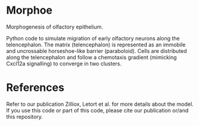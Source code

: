 # Morphoe
Morphogenesis of olfactory epithelium.

Python code to simulate migration of early olfactory neurons along the telencephalon.
The matrix (telencephalon) is represented as an immobile and uncrossable horseshoe-like barrier (paraboloid).
Cells are distributed along the telencephalon and follow a chemotaxis gradient (mimicking Cxcl12a signalling) to converge in two clusters.



# References

Refer to our publication Zilliox, Letort et al. for more details about the model.
If you use this code or part of this code, please cite our publication or/and this repository.
